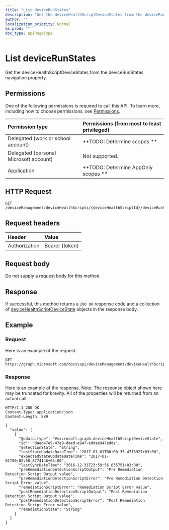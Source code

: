 ```yaml
---
title: "List deviceRunStates"
description: "Get the deviceHealthScriptDeviceStates from the deviceRunStates navigation property."
author: ""
localization_priority: Normal
ms.prod: ""
doc_type: apiPageType
---
```


# List deviceRunStates

Get the deviceHealthScriptDeviceStates from the deviceRunStates navigation property.

## Permissions
One of the following permissions is required to call this API. To learn more, including how to choose permissions, see [Permissions](/concepts/permissions-reference.md).

|Permission type|Permissions (from most to least privileged)|
|:---|:---|
|Delegated (work or school account)|**TODO: Determine scopes **|
|Delegated (personal Microsoft account)|Not supported.|
|Application|**TODO: Determine AppOnly scopes **|

## HTTP Request
<!-- {
  "blockType": "ignored"
}
-->
``` http
GET /deviceManagement/deviceHealthScripts/{deviceHealthScriptId}/deviceRunStates
```

## Request headers
|Header|Value|
|:---|:---|
|Authorization|Bearer {token}|

## Request body
Do not supply a request body for this method.

## Response
If successful, this method returns a `200 OK` response code and a collection of [deviceHealthScriptDeviceState](../resources/devicehealthscriptdevicestate.md) objects in the response body.

## Example

### Request
Here is an example of the request.
<!-- {
  "blockType": "request",
  "name": "get_devicehealthscriptdevicestate"
}
-->
``` http
GET https://graph.microsoft.com/docs\api/deviceManagement/deviceHealthScripts/{deviceHealthScriptId}/deviceRunStates
```

### Response
Here is an example of the response. Note: The response object shown here may be truncated for brevity. All of the properties will be returned from an actual call.
<!-- {
  "blockType": "response",
  "truncated": true,
  "@odata.type": "collection(microsoft.graph.devicehealthscriptdevicestate)"
}
-->
``` http
HTTP/1.1 200 OK
Content-Type: application/json
Content-Length: 889

{
  "value": [
    {
      "@odata.type": "#microsoft.graph.deviceHealthScriptDeviceState",
      "id": "daed47e9-47e9-daed-e947-eddae947edda",
      "detectionState": "String",
      "lastStateUpdateDateTime": "2017-01-01T00:00:35.4713927+03:00",
      "expectedStateUpdateDateTime": "2017-01-01T00:02:58.8774146+03:00",
      "lastSyncDateTime": "2016-12-31T23:59:56.035751+03:00",
      "preRemediationDetectionScriptOutput": "Pre Remediation Detection Script Output value",
      "preRemediationDetectionScriptError": "Pre Remediation Detection Script Error value",
      "remediationScriptError": "Remediation Script Error value",
      "postRemediationDetectionScriptOutput": "Post Remediation Detection Script Output value",
      "postRemediationDetectionScriptError": "Post Remediation Detection Script Error value",
      "remediationState": "String"
    }
  ]
}
```

